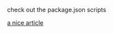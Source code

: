 check out the package.json scripts  
  
[a nice article](https://medium.com/@rafaelvidaurre/managing-environment-variables-in-node-js-2cb45a55195f)